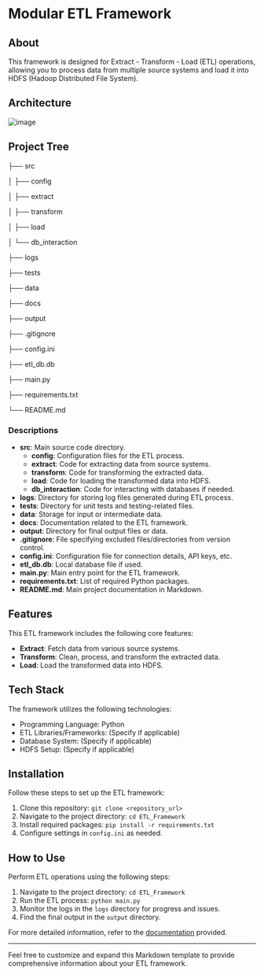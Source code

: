 # Modular ETL Framework

## About
This framework is designed for Extract - Transform - Load (ETL) operations, allowing you to process data from multiple source systems and load it into HDFS (Hadoop Distributed File System).

## Architecture
![image](https://github.com/hnphien/etl_framework/assets/51280965/df8380f3-06bb-48bd-a243-ab0710a40f01)


## Project Tree
├── src

│ ├── config

│ ├── extract

│ ├── transform

│ ├── load

│ └── db_interaction

├── logs

├── tests

├── data

├── docs

├── output

├── .gitignore

├── config.ini

├── etl_db.db

├── main.py

├── requirements.txt

└── README.md


### Descriptions
- **src**: Main source code directory.
  - **config**: Configuration files for the ETL process.
  - **extract**: Code for extracting data from source systems.
  - **transform**: Code for transforming the extracted data.
  - **load**: Code for loading the transformed data into HDFS.
  - **db_interaction**: Code for interacting with databases if needed.
- **logs**: Directory for storing log files generated during ETL process.
- **tests**: Directory for unit tests and testing-related files.
- **data**: Storage for input or intermediate data.
- **docs**: Documentation related to the ETL framework.
- **output**: Directory for final output files or data.
- **.gitignore**: File specifying excluded files/directories from version control.
- **config.ini**: Configuration file for connection details, API keys, etc.
- **etl_db.db**: Local database file if used.
- **main.py**: Main entry point for the ETL framework.
- **requirements.txt**: List of required Python packages.
- **README.md**: Main project documentation in Markdown.

## Features
This ETL framework includes the following core features:
- **Extract**: Fetch data from various source systems.
- **Transform**: Clean, process, and transform the extracted data.
- **Load**: Load the transformed data into HDFS.

## Tech Stack
The framework utilizes the following technologies:
- Programming Language: Python
- ETL Libraries/Frameworks: (Specify if applicable)
- Database System: (Specify if applicable)
- HDFS Setup: (Specify if applicable)

## Installation
Follow these steps to set up the ETL framework:
1. Clone this repository: `git clone <repository_url>`
2. Navigate to the project directory: `cd ETL_Framework`
3. Install required packages: `pip install -r requirements.txt`
4. Configure settings in `config.ini` as needed.

## How to Use
Perform ETL operations using the following steps:
1. Navigate to the project directory: `cd ETL_Framework`
2. Run the ETL process: `python main.py`
3. Monitor the logs in the `logs` directory for progress and issues.
4. Find the final output in the `output` directory.

For more detailed information, refer to the [documentation](./docs) provided.

---

Feel free to customize and expand this Markdown template to provide comprehensive information about your ETL framework.
